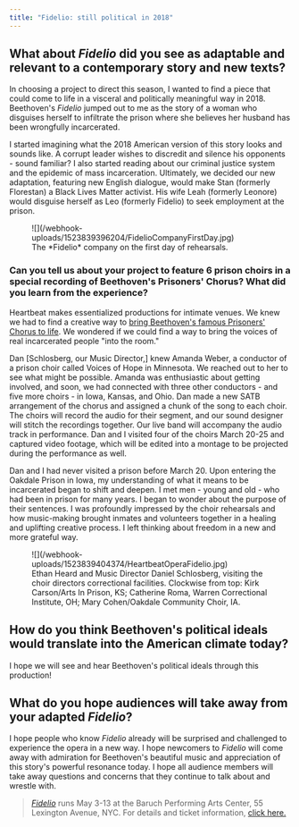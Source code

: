 ```yaml
---
title: "Fidelio: still political in 2018"
---
```


## What about *Fidelio* did you see as adaptable and relevant to a contemporary story and new texts?

In choosing a project to direct this season, I wanted to find a piece that could come to life in a visceral and politically meaningful way in 2018. Beethoven's *Fidelio* jumped out to me as the story of a woman who disguises herself to infiltrate the prison where she believes her husband has been wrongfully incarcerated. 

I started imagining what the 2018 American version of this story looks and sounds like. A corrupt leader wishes to discredit and silence his opponents - sound familiar? I also started reading about our criminal justice system and the epidemic of mass incarceration. Ultimately, we decided our new adaptation, featuring new English dialogue, would make Stan (formerly Florestan) a Black Lives Matter activist. His wife Leah (formerly Leonore) would disguise herself as Leo (formerly Fidelio) to seek employment at the prison.

<figure data-type="image">
![](/webhook-uploads/1523839396204/FidelioCompanyFirstDay.jpg)
<figcaption>The *Fidelio* company on the first day of rehearsals.</figcaption>
</figure>
 
### Can you tell us about your project to feature 6 prison choirs in a special recording of Beethoven's Prisoners' Chorus? What did you learn from the experience?

Heartbeat makes essentialized productions for intimate venues. We knew we had to find a creative way to [bring Beethoven's famous Prisoners' Chorus to life](https://www.press-citizen.com/story/news/education/university-of-iowa/2018/03/21/oakdale-iowa-prison-choir-new-york-opera-heartbeat-opera/445862002/). We wondered if we could find a way to bring the voices of real incarcerated people "into the room." 

Dan [Schlosberg, our Music Director,] knew Amanda Weber, a conductor of a prison choir called Voices of Hope in Minnesota. We reached out to her to see what might be possible. Amanda was enthusiastic about getting involved, and soon, we had connected with three other conductors - and five more choirs - in Iowa, Kansas, and Ohio. Dan made a new SATB arrangement of the chorus and assigned a chunk of the song to each choir. The choirs will record the audio for their segment, and our sound designer will stitch the recordings together. Our live band will accompany the audio track in performance. Dan and I visited four of the choirs March 20-25 and captured video footage, which will be edited into a montage to be projected during the performance as well.

Dan and I had never visited a prison before March 20. Upon entering the Oakdale Prison in Iowa, my understanding of what it means to be incarcerated began to shift and deepen. I met men - young and old - who had been in prison for many years. I began to wonder about the purpose of their sentences. I was profoundly impressed by the choir rehearsals and how music-making brought inmates and volunteers together in a healing and uplifting creative process. I left thinking about freedom in a new and more grateful way.

<figure data-type="image">
![](/webhook-uploads/1523839404374/HeartbeatOperaFidelio.jpg)
<figcaption>Ethan Heard and Music Director Daniel Schlosberg, visiting the choir directors correctional facilities. Clockwise from top: Kirk Carson/Arts In Prison, KS; Catherine Roma, Warren Correctional Institute, OH; Mary Cohen/Oakdale Community Choir, IA.</figcaption>
</figure>

## How do you think Beethoven's political ideals would translate into the American climate today?

I hope we will see and hear Beethoven's political ideals through this production! 

## What do you hope audiences will take away from your adapted *Fidelio*?

I hope people who know *Fidelio* already will be surprised and challenged to experience the opera in a new way. I hope newcomers to *Fidelio* will come away with admiration for Beethoven's beautiful music and appreciation of this story's powerful resonance today. I hope all audience members will take away questions and concerns that they continue to talk about and wrestle with.

>[*Fidelio*](https://www.heartbeatopera.org/fidelio) runs May 3-13 at the Baruch Performing Arts Center, 55 Lexington Avenue, NYC. For details and ticket information, [click here.](https://www.heartbeatopera.org/fidelio)
